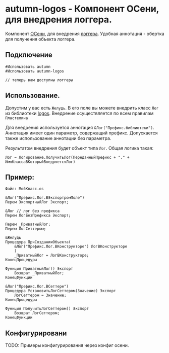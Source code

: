 # autumn-logos - Компонент ОСени, для внедрения логгера. 

Компонент [ОСени](https://github.com/nixel2007/autumn), для внедрения [логгера](https://github.com/oscript-library/logos). Удобная аннотация - обертка для получения объекта логгера.

## Подключение

```bsl
#Использовать autumn
#Использовать autumn-logos

// теперь вам доступны логгеры

```

## Использование. 

Допустим у вас есть ```Желудь```. В его поле вы можете внедрить класс ```Лог``` из библиотеки [logos](https://github.com/oscript-library/logos). Внедрение осуществляется по всем правилам ```Пластелина```

Для внедрения используется аннотация ```&Лог("Префикс.библиотеки")```. Аннотация имеет один параметр, содержащий префикс. Допускается также использование аннотации без параметра.

Результатом внедрения будет объект типа ```Лог```. Общая логика такая: 

```Лог = Логирование.ПолучитьЛог(ПереданныйПрефикс + "." + ИмяКлассаВКоторыйВнедряетсяЛог)```

## Пример:

```Файл: МойКласс.os```

```bsl
&Лог("Префикс.Лог.ВЭкспортромПоле")
Перем ЭкспортныйЛог Экспорт;

&Лог // лог без префикса
Перем ЛогБезПрефикса Экспорт;

Перем _ПриватныйЛог;
Перем ЛогСеттером;

&Желудь
Процедура ПриСозданииОбъекта(
	&Лог("Префикс.Лог.ВКонструкторе") ЛогВКонструкторе
	)
	_ПриватныйЛог = ЛогВКонструкторе;
КонецПроцедуры

Функция ПриватныйЛог() Экспорт
	Возврат _ПриватныйЛог;
КонецФункции

&Лог("Префикс.Лог.ВСеттере")
Процедура УстановитьЛогСеттером(Значение) Экспорт
	ЛогСеттером = Значение;
КонецПроцедуры

Функция ПолучитьЛогСеттером() Экспорт
	Возврат ЛогСеттером;
КонецФункции
```

## Конфигурировани

TODO: Примеры конфигурирования через конфиг осени.